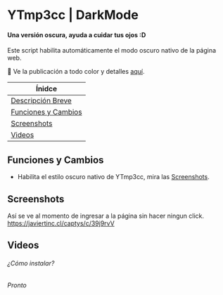# YTmp3cc | DarkMode
#### Una versión oscura, ayuda a cuidar tus ojos :D

Este script habilita automáticamente el modo oscuro nativo de la página web.

 Ve la publicación a todo color y detalles [aquí](https://javiertinc.cl/userscripts/script/ytmp3cc.darkmode).

| Ínidce |
|---|
| [Descripción Breve](#ytmp3cc--darkmode) |
| [Funciones y Cambios](#funciones-y-cambios) |
| [Screenshots](#screenshots) |
| [Videos](#videos) |

## Funciones y Cambios
- Habilita el estilo oscuro nativo de YTmp3cc, mira las [Screenshots](#screenshots).

## Screenshots
Así se ve al momento de ingresar a la página sin hacer ningun click.
https://javiertinc.cl/captys/c/39j9rvV

## Videos
###### ¿Cómo instalar?
_Pronto_